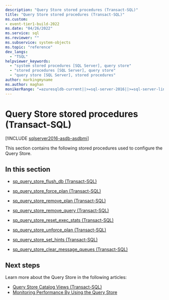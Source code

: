 ```yaml
---
description: "Query Store stored procedures (Transact-SQL)"
title: "Query Store stored procedures (Transact-SQL)"
ms.custom:
- event-tier1-build-2022
ms.date: "04/26/2022"
ms.service: sql
ms.reviewer: ""
ms.subservice: system-objects
ms.topic: "reference"
dev_langs: 
  - "TSQL"
helpviewer_keywords: 
  - "system stored procedures [SQL Server], query store"
  - "stored procedures [SQL Server], query store"
  - "query store [SQL Server], stored procedures"
author: markingmyname
ms.author: maghan
monikerRange: "=azuresqldb-current||>=sql-server-2016||>=sql-server-linux-2017||=azuresqldb-mi-current"
---
```

# Query Store stored procedures (Transact-SQL)

[!INCLUDE [sqlserver2016-asdb-asdbmi](../../includes/applies-to-version/sqlserver2016-asdb-asdbmi.md)]

This section contains the following stored procedures used to configure the Query Store.  
  
## In this section  
  
-   [sp_query_store_flush_db &#40;Transact-SQL&#41;](../../relational-databases/system-stored-procedures/sp-query-store-flush-db-transact-sql.md)  
  
-   [sp_query_store_force_plan &#40;Transact-SQL&#41;](../../relational-databases/system-stored-procedures/sp-query-store-force-plan-transact-sql.md)  
  
-   [sp_query_store_remove_plan &#40;Transact-SQL&#41;](../../relational-databases/system-stored-procedures/sp-query-store-remove-plan-transct-sql.md)  
  
-   [sp_query_store_remove_query &#40;Transact-SQL&#41;](../../relational-databases/system-stored-procedures/sp-query-store-remove-query-transact-sql.md)  
  
-   [sp_query_store_reset_exec_stats &#40;Transact-SQL&#41;](../../relational-databases/system-stored-procedures/sp-query-store-reset-exec-stats-transact-sql.md)  
  
-   [sp_query_store_unforce_plan &#40;Transact-SQL&#41;](../../relational-databases/system-stored-procedures/sp-query-store-unforce-plan-transact-sql.md)  

-   [sp_query_store_set_hints (Transact-SQL)](../../relational-databases/system-stored-procedures/sys-sp-query-store-set-hints-transact-sql.md)  

-   [sp_query_store_clear_message_queues (Transact-SQL)](sp-query-store-clear-message-queues-transact-sql.md)

## Next steps

Learn more about the Query Store in the following articles:

- [Query Store Catalog Views &#40;Transact-SQL&#41;](../../relational-databases/system-catalog-views/query-store-catalog-views-transact-sql.md)   
- [Monitoring Performance By Using the Query Store](../../relational-databases/performance/monitoring-performance-by-using-the-query-store.md)  
